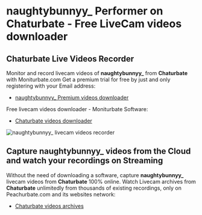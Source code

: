 # naughtybunnyy_ Performer on Chaturbate - Free LiveCam videos downloader

## Chaturbate Live Videos Recorder

Monitor and record livecam videos of **naughtybunnyy_** from **Chaturbate** with Moniturbate.com
Get a premium trial for free by just and only registering with your Email address:
* [naughtybunnyy_ Premium videos downloader](https://moniturbate.com/request-demo-licence-key.html)

Free livecam videos downloader - Moniturbate Software:
* [Chaturbate videos downloader](https://moniturbate.com/moniturbate-download-software.html)

![naughtybunnyy_ livecam videos recorder](https://peachurnet.com/templates/moniturbate-software.png)


## Capture naughtybunnyy_ videos from the Cloud and watch your recordings on Streaming

Without the need of downloading a software, capture **naughtybunnyy_** livecam videos from **Chaturbate** 100% online.
Watch Livecam archives from **Chaturbate** unlimitedly from thousands of existing recordings, only on Peachurbate.com and its websites network:
* [Chaturbate videos archives](https://peachurnet.com/)